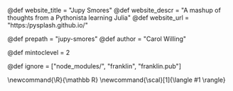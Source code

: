 <!--
Add here global page variables to use throughout your
website.
The website_* must be defined for the RSS to work
-->
@def website_title = "Jupy Smores"
@def website_descr = "A mashup of thoughts from a Pythonista learning Julia"
@def website_url   = "https:/pysplash.github.io/"

@def prepath = "jupy-smores"
@def author = "Carol Willing"

@def mintoclevel = 2

<!--
Add here files or directories that should be ignored by Franklin, otherwise
these files might be copied and, if markdown, processed by Franklin which
you might not want. Indicate directories by ending the name with a `/`.
-->
@def ignore = ["node_modules/", "franklin", "franklin.pub"]

<!--
Add here global latex commands to use throughout your
pages. It can be math commands but does not need to be.
For instance:
* \newcommand{\phrase}{This is a long phrase to copy.}
-->
\newcommand{\R}{\mathbb R}
\newcommand{\scal}[1]{\langle #1 \rangle}
